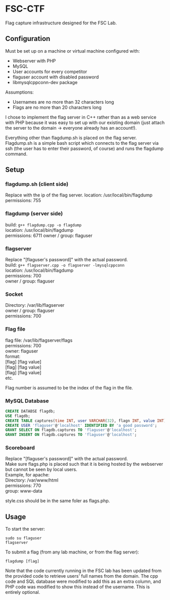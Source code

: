 # FSC-CTF
Flag capture infrastructure designed for the FSC Lab.

## Configuration
Must be set up on a machine or virtual machine configured with:
- Webserver with PHP
- MySQL
- User accounts for every competitor
- flaguser account with disabled password
- libmysqlcppconn-dev package

Assumptions:
- Usernames are no more than 32 characters long
- Flags are no more than 20 characters long

I chose to implement the flag server in C++ rather than as a web service with PHP because it was easy to set up with our existing domain (just attach the server to the domain -> everyone already has an account!).

Everything other than flagdump.sh is placed on the flag server. Flagdump.sh is a simple bash script which connects to the flag server via ssh (the user has to enter their password, of course) and runs the flagdump command.

## Setup
### flagdump.sh (client side)
Replace <flag server ip> with the ip of the flag server.
location: /usr/local/bin/flagdump  
permissions: 755

### flagdump (server side)
build: `g++ flagdump.cpp -o flagdump`  
location: /usr/local/bin/flagdump  
permissions: 6711
owner / group: flaguser

### flagserver
Replace "[flaguser's password]" with the actual password.  
build: `g++ flagserver.cpp -o flagserver -lmysqlcppconn`  
location: /usr/local/bin/flagdump  
permissions: 700  
owner / group: flaguser

### Socket
Directory: /var/lib/flagserver  
owner / group: flaguser  
permissions: 700  

### Flag file
flag file: /var/lib/flagserver/flags  
permissions: 700  
owner: flaguser  
format:  
[flag] [flag value]  
[flag] [flag value]  
[flag] [flag value]  
etc.

Flag number is assumed to be the index of the flag in the file.

### MySQL Database
```SQL
CREATE DATABSE flagdb;
USE flagdb;
CREATE TABLE captures(time INT, user VARCHAR(32), flagn INT, value INT);
CREATE USER 'flaguser'@'localhost' IDENTIFIED BY 'a good password';
GRANT SELECT ON flagdb.captures TO 'flaguser'@'localhost';
GRANT INSERT ON flagdb.captures TO 'flaguser'@'localhost';
```

### Scoreboard
Replace "[flaguser's password]" with the actual password.  
Make sure flags.php is placed such that it is being hosted by the webserver but cannot be seen by local users.  
Example, for apache:  
Directory: /var/www/html  
permissions: 770  
group: www-data  

style.css should be in the same foler as flags.php.

## Usage
To start the server:
```
sudo su flaguser
flagserver
```
To submit a flag (from any lab machine, or from the flag server):
```
flagdump [flag]
```

Note that the code currently running in the FSC lab has been updated from the provided code to retrieve users' full names from the domain. The cpp code and SQL database were modified to add this as an extra column, and PHP code was modified to show this instead of the username. This is entirely optional.
